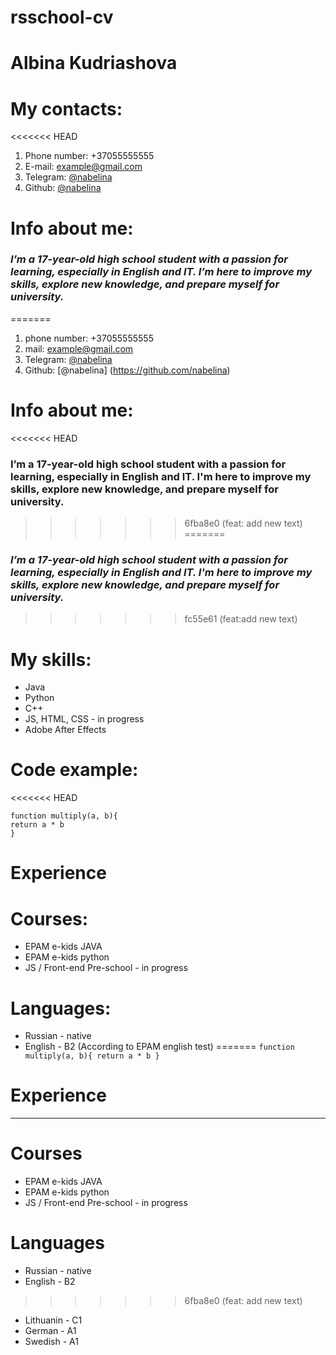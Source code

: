# rsschool-cv
# Albina Kudriashova
# My contacts:
<<<<<<< HEAD
1. Phone number: +37055555555
2. E-mail: example@gmail.com
3. Telegram: [@nabelina](https://t.me/nabelina)
4. Github: [@nabelina](https://github.com/nabelina)
# Info about me:
### *I’m a 17-year-old high school student with a passion for learning, especially in English and IT. I’m here to improve my skills, explore new knowledge, and prepare myself for university.*
=======
1. phone number: +37055555555
2. mail: example@gmail.com
3. Telegram: [@nabelina](https://t.me/nabelina)
4. Github: [@nabelina] (https://github.com/nabelina)
# Info about me:
<<<<<<< HEAD
### I’m a 17-year-old high school student with a passion for learning, especially in English and IT. I'm here to improve my skills, explore new knowledge, and prepare myself for university.
>>>>>>> 6fba8e0 (feat: add new text)
=======
### *I’m a 17-year-old high school student with a passion for learning, especially in English and IT. I'm here to improve my skills, explore new knowledge, and prepare myself for university.*
>>>>>>> fc55e61 (feat:add new text)
# My skills:
* Java
* Python
* C++
* JS, HTML, CSS - in progress
* Adobe After Effects
# Code example:
<<<<<<< HEAD
```
function multiply(a, b){
return a * b
}
```
# Experience
# Courses:
* EPAM e-kids JAVA
* EPAM e-kids python
* JS / Front-end Pre-school - in progress
# Languages:
* Russian - native
* English - B2 (According to EPAM english test)
=======
`
function multiply(a, b){
  return a * b
}
`
# Experience
***
# Courses
* EPAM e-kids JAVA
* EPAM e-kids python
* JS / Front-end Pre-school - in progress
# Languages
* Russian - native
* English - B2
>>>>>>> 6fba8e0 (feat: add new text)
* Lithuanin - C1
* German - A1
* Swedish - A1